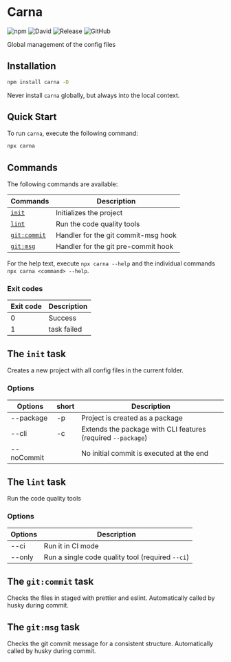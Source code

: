 # Carna

![npm](https://img.shields.io/npm/v/carna)
![David](https://img.shields.io/david/kettil/carna)
![Release](https://github.com/kettil/carna/workflows/Release/badge.svg)
![GitHub](https://img.shields.io/github/license/kettil/carna)

Global management of the config files

## Installation

```bash
npm install carna -D
```

Never install `carna` globally, but always into the local context.

## Quick Start

To run `carna`, execute the following command:

```bash
npx carna
```

## Commands

The following commands are available:

| Commands                            | Description                         |
| ----------------------------------- | ----------------------------------- |
| [`init`](#the-init-task)            | Initializes the project             |
| [`lint`](#the-lint-task)            | Run the code quality tools          |
| [`git:commit`](#the-gitcommit-task) | Handler for the git commit-msg hook |
| [`git:msg`](#the-gitmsg-task)       | Handler for the git pre-commit hook |

For the help text, execute `npx carna --help` and the individual commands `npx carna <command> --help`.

### Exit codes

| Exit code | Description |
| --------- | ----------- |
| 0         | Success     |
| 1         | task failed |

## The `init` task

Creates a new project with all config files in the current folder.

### Options

| Options    | short | Description                                                  |
| ---------- | ----- | ------------------------------------------------------------ |
| --package  | -p    | Project is created as a package                              |
| --cli      | -c    | Extends the package with CLI features (required `--package`) |
| --noCommit |       | No initial commit is executed at the end                     |

## The `lint` task

Run the code quality tools

### Options

| Options | Description                                      |
| ------- | ------------------------------------------------ |
| --ci    | Run it in CI mode                                |
| --only  | Run a single code quality tool (required `--ci`) |

## The `git:commit` task

Checks the files in staged with prettier and eslint.
Automatically called by husky during commit.

## The `git:msg` task

Checks the git commit message for a consistent structure.
Automatically called by husky during commit.
